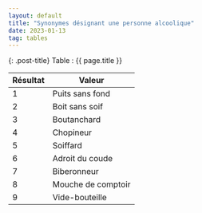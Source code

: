 ```yaml
---
layout: default
title: "Synonymes désignant une personne alcoolique"
date: 2023-01-13
tag: tables
---
```


{: .post-title}
Table : {{ page.title }}

| Résultat | Valeur      |
| -------- | ----------- |
| 1        | Puits sans fond   |
| 2        | Boit sans soif         |
| 3        | Boutanchard |
| 4        | Chopineur |
| 5        | Soiffard         |
| 6        | Adroit du coude   |
| 7        | Biberonneur |
| 8        | Mouche de comptoir |
| 9        | Vide-bouteille |
